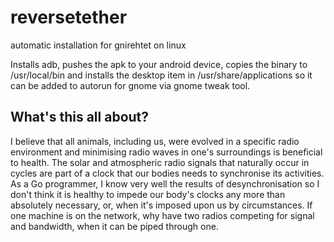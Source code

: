 # reversetether

automatic installation for gnirehtet on linux

Installs adb, pushes the apk to your android device, copies the binary to /usr/local/bin and installs the desktop item in /usr/share/applications so it can be added to autorun for gnome via gnome tweak tool.

## What's this all about?

I believe that all animals, including us, were evolved in a specific radio environment and minimising radio waves in one's surroundings is beneficial to health. The solar and atmospheric radio signals that naturally occur in cycles are part of a clock that our bodies needs to synchronise its activities. As a Go programmer, I know very well the results of desynchronisation so I don't think it is healthy to impede our body's clocks any more than absolutely necessary, or, when it's imposed upon us by circumstances. If one machine is on the network, why have two radios competing for signal and bandwidth, when it can be piped through one.
